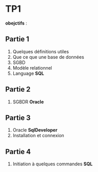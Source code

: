 
# TP1
**obejctifs** :

 
## Partie 1

 1. Quelques définitions utiles
 2. Que ce que une base de données
 3. SGBD  
 4. Modèle relationnel   
 5. Language **SQL**

## Partie 2

1. SGBDR **Oracle** 

## Partie 3

1. Oracle **SqlDeveloper**
2. Installation et connexion 

## Partie 4

1. Initiation à quelques commandes **SQL**
